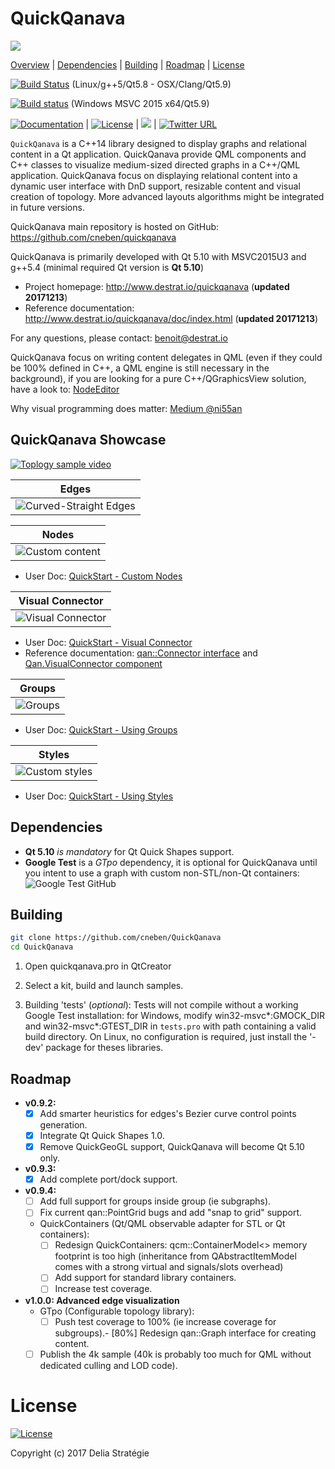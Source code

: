 QuickQanava 
============================

![](https://github.com/cneben/QuickQanava/blob/master/doc/web/docs/images/home.png)

[Overview](#QuickQanava) |
[Dependencies](#Dependencies) |
[Building](#building) |
[Roadmap](#Roadmap) |
[License](#license)

[![Build Status](https://travis-ci.org/cneben/QuickQanava.svg?branch=master)](https://travis-ci.org/cneben/QuickQanava)  (Linux/g++5/Qt5.8 - OSX/Clang/Qt5.9)

[![Build status](https://ci.appveyor.com/api/projects/status/ghpiaqqew63er8ea?svg=true)](https://ci.appveyor.com/project/cneben/quickqanava) (Windows MSVC 2015 x64/Qt5.9)

[![Documentation](https://img.shields.io/badge/docs-doxygen-blue.svg)](http://www.destrat.io/quickqanava/doc) |
[![License](https://img.shields.io/badge/License-BSD%203--Clause-blue.svg)](https://opensource.org/licenses/BSD-3-Clause) |
![](https://img.shields.io/badge/version-0.9.3-blue.svg) |
[![Twitter URL](https://img.shields.io/twitter/url/https/twitter.com/fold_left.svg?style=social&label=Follow%20%40QuickQanava)](https://twitter.com/QuickQanava)

`QuickQanava` is a C++14 library designed to display graphs and relational content in a Qt application. QuickQanava provide QML components and C++ classes to visualize medium-sized directed graphs in a C++/QML application. QuickQanava focus on displaying relational content into a dynamic user interface with DnD support, resizable content and visual creation of topology. More advanced layouts algorithms might be integrated in future versions.

QuickQanava main repository is hosted on GitHub: https://github.com/cneben/quickqanava

QuickQanava is primarily developed with Qt 5.10 with MSVC2015U3 and g++5.4 (minimal required Qt version is **Qt 5.10**)

+ Project homepage: http://www.destrat.io/quickqanava (**updated 20171213**)
+ Reference documentation: http://www.destrat.io/quickqanava/doc/index.html (**updated 20171213**)

For any questions, please contact: benoit@destrat.io

QuickQanava focus on writing content delegates in QML (even if they could be 100% defined in C++, a QML engine is still necessary in the background), if you are looking for a pure C++/QGraphicsView solution, have a look to: [NodeEditor](https://github.com/paceholder/nodeeditor)

Why visual programming does matter: [Medium @ni55an](https://medium.com/@ni55an/visual-programming-and-d3ne-efcd49690703)

## QuickQanava Showcase

[![Toplogy sample video](https://img.youtube.com/vi/bUTO_PeegP4/0.jpg)](https://www.youtube.com/watch?v=bUTO_PeegP4)

| Edges       | 
| :---:       |
| ![Curved-Straight Edges](https://github.com/cneben/QuickQanava/blob/master/doc/web/docs/images/edges-curved-straight.gif) |

| Nodes       | 
| :---:       |
| ![Custom content](https://github.com/cneben/QuickQanava/blob/master/doc/web/docs/images/sample-nodes.gif) |

  - User Doc:  [QuickStart - Custom Nodes](http://www.destrat.io/quickqanava/advanced/index.html#defining-custom-topology)

| Visual Connector       |   
| :---:                  | 
![Visual Connector](https://github.com/cneben/QuickQanava/blob/master/doc/web/docs/images/sample-dataflow-short.gif) |

  - User Doc:  [QuickStart - Visual Connector](http://www.destrat.io/quickqanava/topology/index.html#visual-connection-of-nodes)
  - Reference documentation: [qan::Connector interface](http://www.destrat.io/quickqanava/doc/classqan_1_1_connector.html) and [Qan.VisualConnector component](http://www.destrat.io/quickqanava/doc/class_visual_connector.html)

| Groups       | 
| :---:        | 
| ![Groups](https://github.com/cneben/QuickQanava/blob/master/doc/web/docs/images/sample-groups.gif) |

  - User Doc:  [QuickStart - Using Groups](http://www.destrat.io/quickqanava/topology/index.html#using-groups)

| Styles       |
| :---:        | 
| ![Custom styles](https://github.com/cneben/QuickQanava/blob/master/doc/web/docs/images/sample-styles.gif) |

  - User Doc:  [QuickStart - Using Styles](http://www.destrat.io/quickqanava/styles/index.html#introduction)

## Dependencies

- **Qt 5.10** _is mandatory_ for Qt Quick Shapes support.
- **Google Test** is a *GTpo* dependency, it is optional for QuickQanava until you intent to use a graph with custom non-STL/non-Qt containers: ![Google Test GitHub](https://github.com/google/googletest)

## Building

```sh
git clone https://github.com/cneben/QuickQanava
cd QuickQanava
```
1. Open quickqanava.pro in QtCreator

2. Select a kit, build and launch samples.

3. Building 'tests' (_optional_): Tests will not compile without a working Google Test installation: for Windows, modify win32-msvc*:GMOCK_DIR and win32-msvc*:GTEST_DIR in `tests.pro` with path containing a valid build directory. On Linux, no configuration is required, just install the '-dev' package for theses libraries.
  
## Roadmap

  - **v0.9.2:**	 
    - [X] Add smarter heuristics for edges's Bezier curve control points generation.
    - [X] Integrate Qt Quick Shapes 1.0.
    - [X] Remove QuickGeoGL support, QuickQanava will become Qt 5.10 only.
  - **v0.9.3:**
    - [X] Add complete port/dock support.
  - **v0.9.4:**	 
    - [ ] Add full support for groups inside group (ie subgraphs).
    - [ ] Fix current qan::PointGrid bugs and add "snap to grid" support.
	- QuickContainers (Qt/QML observable adapter for STL or Qt containers):
		- [ ] Redesign QuickContainers: qcm::ContainerModel<> memory footprint is too high (inheritance from QAbstractItemModel comes with a strong virtual and signals/slots overhead)
		- [ ] Add support for standard library containers.
		- [ ] Increase test coverage.
  - **v1.0.0: Advanced edge visualization**	 
    - GTpo (Configurable topology library):
	  - [ ] Push test coverage to 100% (ie increase coverage for subgroups).- [80%] Redesign qan::Graph interface for creating content.
    - [ ] Publish the 4k sample (40k is probably too much for QML without dedicated culling and LOD code).

License
=======

[![License](https://img.shields.io/badge/License-BSD%203--Clause-blue.svg)](https://opensource.org/licenses/BSD-3-Clause)

Copyright (c) 2017 Delia Stratégie


